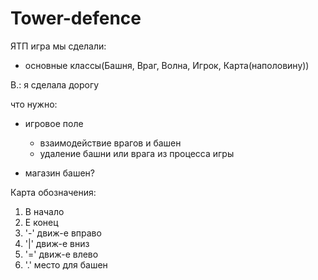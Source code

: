 # Tower-defence
ЯТП игра
мы сделали: 
  - основные классы(Башня, Враг, Волна, Игрок, Карта(наполовину))
  
В.: я сделала дорогу  
  
 что нужно:
  - игровое поле
    * взаимодействие врагов и башен
    * удаление башни или врага из процесса игры
    
  - магазин башен?
  
  
  Карта обозначения:
1)  B начало
2)  E конец
3)  '-' движ-е вправо
4)  '|' движ-е вниз  
6)  '=' движ-е влево
7)  '.' место для башен
  
  
  
